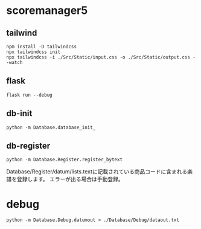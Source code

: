 # scoremanager5

## tailwind
```
npm install -D tailwindcss
npx tailwindcss init
npx tailwindcss -i ./Src/Static/input.css -o ./Src/Static/output.css --watch
```
## flask
```
flask run --debug 
```

## db-init
```
python -m Database.database_init_
```
## db-register
```
python -m Database.Register.register_bytext
```
Database/Register/datum/lists.textに記載されている商品コードに含まれる楽譜を登録します。
エラーが出る場合は手動登録。

# debug 
```
python -m Database.Debug.datumout > ./Database/Debug/dataout.txt
```